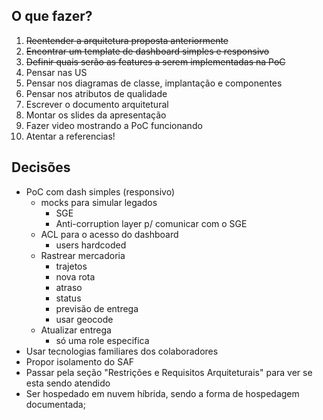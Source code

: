 ## O que fazer?

1. ~~Reentender a arquitetura proposta anteriormente~~
2. ~~Encontrar um template de dashboard simples e responsivo~~
3. ~~Definir quais serão as features a serem implementadas na PoC~~
4. Pensar nas US
5. Pensar nos diagramas de classe, implantação e componentes
6. Pensar nos atributos de qualidade
7. Escrever o documento arquitetural
8. Montar os slides da apresentação
9. Fazer video mostrando a PoC funcionando
10. Atentar a referencias!

## Decisões

- PoC com dash simples (responsivo)
  - mocks para simular legados
    - SGE
    - Anti-corruption layer p/ comunicar com o SGE
  - ACL para o acesso do dashboard
    - users hardcoded
  - Rastrear mercadoria
    - trajetos
    - nova rota
    - atraso
    - status
    - previsão de entrega
    - usar geocode
  - Atualizar entrega
    - só uma role especifica
- Usar tecnologias familiares dos colaboradores
- Propor isolamento do SAF
- Passar pela seção "Restrições e Requisitos Arquiteturais" para ver se esta sendo atendido
- Ser hospedado em nuvem híbrida, sendo a forma de hospedagem documentada;
